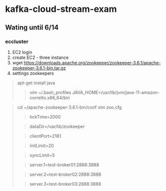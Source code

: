 # kafka-cloud-stream-exam

## Wating until 6/14

### eccluster

1. EC2 login
2. create EC2 - three instance
3. wget https://downloads.apache.org/zookeeper/zookeeper-3.6.1/apache-zookeeper-3.6.1-bin.tar.gz
4. settings zookeepers
> apt-get install java
> > vim ~/.bash_profiles
> > JAVA_HOME=/usr/lib/jvm/java-11-amazon-corretto.x86_64/bin

> cd ~/apache-zookeeper-3.6.1-bin/conf
> vim zoo.cfg
>
> > tickTime=2000
>
> > dataDir=/var/lib/zookeeper
>
> > clientPort=2181
>
> > initLimit=20
>
> > syncLimit=5
>
> > server.1=test-broker01:2888:3888
>
> > server.2=test-broker02:2888:3888
>
> > server.3=test-broker03:2888:3888

